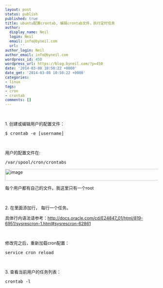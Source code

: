 ```yaml
---
layout: post
status: publish
published: true
title: ubuntu配置crontab, 编辑crontab文件，执行定时任务
author:
  display_name: Neil
  login: Neil
  email: info@byneil.com
  url: ''
author_login: Neil
author_email: info@byneil.com
wordpress_id: 450
wordpress_url: https://blog.byneil.com/?p=450
date: '2014-03-08 18:50:22 +0000'
date_gmt: '2014-03-08 10:50:22 +0000'
categories:
- linux
tags:
- cron
- crontab
comments: []
---
```

<p>&nbsp;</p>
<p>1. 创建或编辑用户的配置文件：</p>
<div class="csharpcode">
<pre class="alt">$ crontab -e [username]</pre>
</div>
<p>&nbsp;</p>
<p>用户的配置文件在:</p>
<div class="csharpcode">
<pre class="alt">/var/spool/cron/crontabs</pre>
</div>
<p><a href="http://blog.byneil.com/wp-content/uploads/2014/03/image15.png"><img style="display: inline; border: 0px;" title="image" src="https://blog.byneil.com/wp-content/uploads/2014/08/image_thumb15.png" alt="image" width="841" height="38" border="0" /></a></p>
<p>每个用户都有自己的文件。我这里只有一个root</p>
<p>&nbsp;</p>
<p>2. 在里面添加行， 每行一个任务。</p>
<p>具体行内语法请参考：<a title="http://docs.oracle.com/cd/E24847_01/html/819-6951/sysrescron-1.html#sysrescron-62861" href="http://docs.oracle.com/cd/E24847_01/html/819-6951/sysrescron-1.html#sysrescron-62861">http://docs.oracle.com/cd/E24847_01/html/819-6951/sysrescron-1.html#sysrescron-62861</a></p>
<p>&nbsp;</p>
<p>修改完之后，重新加载cron配置：</p>
<div class="csharpcode">
<pre class="alt">service cron reload</pre>
</div>
<p>&nbsp;</p>
<p>3. 查看当前用户的任务列表：</p>
<div class="csharpcode">
<pre class="alt crayon-selected">crontab -l</pre>
</div>
